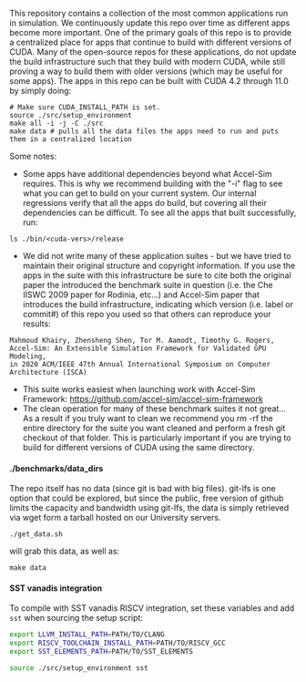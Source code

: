 


This repository contains a collection of the most common applications run in simulation. We continuously update this repo over time as different apps become more important.
One of the primary goals of this repo is to provide a centralized place for apps that continue to build with different versions of CUDA.
Many of the open-source repos for these applications, do not update the build infrastructure such that they build with modern CUDA, while still
proving a way to build them with older versions (which may be useful for some apps).
The apps in this repo can be built with CUDA 4.2 through 11.0 by simply doing:
```
# Make sure CUDA_INSTALL_PATH is set.
source ./src/setup_environment
make all -i -j -C ./src
make data # pulls all the data files the apps need to run and puts them in a centralized location
```

Some notes:
- Some apps have additional dependencies beyond what Accel-Sim requires. This is why we recommend building with the "-i" flag to see what you can get to build on your current system. Our internal regressions verify that all the apps do build, but covering all their dependencies can be difficult.
To see all the apps that built successfully, run:
```
ls ./bin/<cuda-vers>/release
```
- We did not write many of these application suites - but we have tried to maintain their original structure
and copyright information. If you use the apps in the suite with this infrastructure be sure to cite both
the original paper the introduced the benchmark suite in question (i.e. the Che IISWC 2009 paper for Rodinia, etc...)
and Accel-Sim paper that introduces the build infrastructure, indicating which version (i.e. label or commit#)
of this repo you used so that others can reproduce your results:
```
Mahmoud Khairy, Zhensheng Shen, Tor M. Aamodt, Timothy G. Rogers,
Accel-Sim: An Extensible Simulation Framework for Validated GPU Modeling,
in 2020 ACM/IEEE 47th Annual International Symposium on Computer Architecture (ISCA)
```
- This suite works easiest when launching work with Accel-Sim Framework: https://github.com/accel-sim/accel-sim-framework
- The clean operation for many of these benchmark suites it not great... As a result if you truly want to clean we recommend you rm -rf the entire directory for the suite you want cleaned and perform a fresh git checkout of that folder. This is particularly important if you are trying to build for different versions of CUDA using the same directory.

#### ./benchmarks/data_dirs

The repo itself has no data (since git is bad with big files).
git-lfs is one option that could be explored, but since the public, free version of github limits the
capacity and bandwidth using git-lfs, the data is simply retrieved via wget form a tarball hosted on our University servers.
```
./get_data.sh
```
will grab this data, as well as:
```
make data
```

#### SST vanadis integration

To compile with SST vanadis RISCV integration, set these variables and add `sst` when sourcing the setup script:
```bash
export LLVM_INSTALL_PATH=PATH/TO/CLANG
export RISCV_TOOLCHAIN_INSTALL_PATH=PATH/TO/RISCV_GCC
export SST_ELEMENTS_PATH=PATH/TO/SST_ELEMENTS

source ./src/setup_environment sst
```